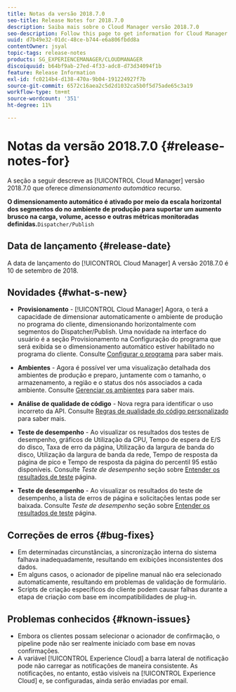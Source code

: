 ```yaml
---
title: Notas da versão 2018.7.0
seo-title: Release Notes for 2018.7.0
description: Saiba mais sobre o Cloud Manager versão 2018.7.0
seo-description: Follow this page to get information for Cloud Manager Release 2018.7.0.
uuid: d7b49e32-01dc-48ce-b744-e6a806fbdd8a
contentOwner: jsyal
topic-tags: release-notes
products: SG_EXPERIENCEMANAGER/CLOUDMANAGER
discoiquuid: b64bf9ab-27ed-4f33-adc8-d73d34094f1b
feature: Release Information
exl-id: fc0214b4-d138-470a-9b04-191224927f7b
source-git-commit: 6572c16aea2c5d2d1032ca5b0f5d75ade65c3a19
workflow-type: tm+mt
source-wordcount: '351'
ht-degree: 11%

---
```


# Notas da versão 2018.7.0 {#release-notes-for}

A seção a seguir descreve as [!UICONTROL Cloud Manager] versão 2018.7.0 que oferece *dimensionamento automático* recurso.

**O dimensionamento automático é ativado por meio da escala horizontal dos segmentos do no ambiente de produção para suportar um aumento brusco na carga, volume, acesso e outras métricas monitoradas definidas.**`Dispatcher/Publish`

## Data de lançamento {#release-date}

A data de lançamento do [!UICONTROL Cloud Manager] A versão 2018.7.0 é 10 de setembro de 2018.

## Novidades {#what-s-new}

* **Provisionamento** - [!UICONTROL Cloud Manager] Agora, o terá a capacidade de dimensionar automaticamente o ambiente de produção no programa do cliente, dimensionando horizontalmente com segmentos do Dispatcher/Publish. Uma novidade na interface do usuário é a seção Provisionamento na Configuração do programa que será exibida se o dimensionamento automático estiver habilitado no programa do cliente. Consulte [Configurar o programa](/help/getting-started/program-setup.md) para saber mais.

* **Ambientes** - Agora é possível ver uma visualização detalhada dos ambientes de produção e preparo, juntamente com o tamanho, o armazenamento, a região e o status dos nós associados a cada ambiente. Consulte [Gerenciar os ambientes](/help/using/managing-environments.md) para saber mais.

* **Análise de qualidade de código** - Nova regra para identificar o uso incorreto da API. Consulte [Regras de qualidade do código personalizado](/help/using/custom-code-quality-rules.md) para saber mais.

* **Teste de desempenho** - Ao visualizar os resultados dos testes de desempenho, gráficos de Utilização da CPU, Tempo de espera de E/S do disco, Taxa de erro da página, Utilização da largura de banda do disco, Utilização da largura de banda da rede, Tempo de resposta da página de pico e Tempo de resposta da página do percentil 95 estão disponíveis. Consulte *Teste de desempenho* seção sobre [Entender os resultados de teste](/help/using/code-quality-testing.md) página.

* **Teste de desempenho** - Ao visualizar os resultados do teste de desempenho, a lista de erros de página e solicitações lentas pode ser baixada. Consulte *Teste de desempenho* seção sobre [Entender os resultados de teste](/help/using/code-quality-testing.md) página.

## Correções de erros {#bug-fixes}

* Em determinadas circunstâncias, a sincronização interna do sistema falhava inadequadamente, resultando em exibições inconsistentes dos dados.
* Em alguns casos, o acionador de pipeline manual não era selecionado automaticamente, resultando em problemas de validação de formulário.
* Scripts de criação específicos do cliente podem causar falhas durante a etapa de criação com base em incompatibilidades de plug-in.

## Problemas conhecidos {#known-issues}

* Embora os clientes possam selecionar o acionador de confirmação, o pipeline pode não ser realmente iniciado com base em novas confirmações.
* A variável [!UICONTROL Experience Cloud] a barra lateral de notificação pode não carregar as notificações de maneira consistente. As notificações, no entanto, estão visíveis na [!UICONTROL Experience Cloud] e, se configuradas, ainda serão enviadas por email.
